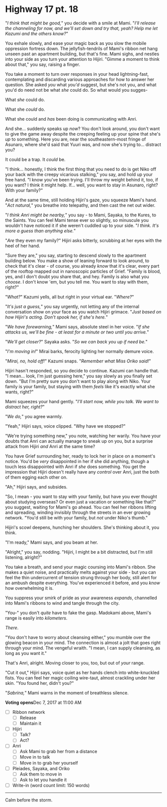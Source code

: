 # Highway 17 pt. 18

"*I think that might be good,*" you decide with a smile at Mami. "*I'll release the channeling for now, and we'll set down and try that, yeah? Help me let Kazumi and the others know?*"

You exhale slowly, and ease your magic back as you slow the mobile oppression fortress down. The jellyfish-tendrils of Mami's ribbon net hang unseen past an apartment building, but that's fine. Mami sighs, and nestles into your side as you turn your attention to Hijiri. "Gimme a moment to think about that," you say, raising a finger.

You take a moment to turn over responses in your head lightning-fast, contemplating and discarding various approaches for how to answer her question. She asked *you* what *you'd* suggest, but she's not you, and what you'd do need not be what *she* could do. So what would you sugges-

What *she* could do.

What she *could* do.

What she could and *has* been doing is communicating with Anri.

And she... suddenly speaks up *now*? You don't look around, you don't want to give the game away despite the creeping feeling up your spine that she's *up* to something. Here you are, near the southeastern-most fringe of Asunaro, where she'd said that Yuuri was, and now she's trying to... distract you?

It could be a trap. It *could* be.

"I think... honestly, I think the first thing that you need to do is get Niko off your back with the creepy vicarious stalking," you say, and hold up your free hand. "I know you've been trying. I'll throw my weight behind it, too, if you want? I think it might help. If... well, you want to stay in Asunaro, right? With your family?"

And at the same time, still holding Hijiri's gaze, you squeeze Mami's hand. "*Act natural,*" you breathe into telepathy, and then cast the net out wider.

"*I think Anri might be nearby,*" you say - to Mami, Sayaka, to the Kures, to the Saints. You can feel Mami tense ever so slightly, so minuscule you wouldn't have noticed it if she weren't cuddled up to your side. "*I *think*. It's more a guess than anything else.*"

"*Are* they even my family?" Hijiri asks bitterly, scrubbing at her eyes with the heel of her hand.

"Sure they are," you say, starting to descend slowly to the apartment building below. You make a show of leaning forward to look around, to check that it's clear - of course, you already *know* that it's clear, every part of the rooftop mapped out in nanoscopic particles of Grief. "Family is blood, yes, and I don't doubt you share that, and hey. Family is also what you *choose*. I don't know 'em, but you tell me. You want to stay with them, right?"

"*What?*" Kazumi yells, all but right in your virtual ear. "*Where?*"

"*It's just a guess,*" you say urgently, not letting any of the internal conversation show on your face as you watch Hijiri grimace. "*Just based on how Hijiri's acting. Don't spook her, if she's here.*"

"*We have forewarning,*" Mami says, absolute steel in her voice. "*If she attacks us, we'll be fine - at least for a minute or two until you arrive.*"

"*We'll get closer?*" Sayaka asks. "*So we can back you up if need be.*"

"*I'm moving in!*" Mirai barks, ferocity lighting her normally demure voice.

"*Mirai, no, hold off!*" Kazumi snaps. "*Remember what Miss Oriko said!*"

Hijiri hasn't responded, so you decide to continue. Kazumi can handle that. "I mean... look, I'm just guessing here," you say slowly as you finally set down. "But I'm pretty sure you don't want to play along with Niko. Your family is your family, but staying with them *feels* like it's exactly what she wants, right?"

Mami squeezes your hand gently. "*I'll start now, while you talk. We want to distract her, right?*"

"*We do,*" you agree warmly.

"Yeah," Hijiri says, voice clipped. "Why have we stopped?"

"We're trying something new," you note, watching her warily. You have your doubts that Anri can actually manage to sneak up on you, but a surprise attack from Hijiri *and* Anri at the same time?

You have Grief surrounding her, ready to lock her in place on a moment's notice. You'd be *very* disappointed in her if she did anything, though a touch less disappointed with Anri if *she* does something. You get the impression that Hijiri doesn't really have any *control* over Anri, just the both of them egging each other on.

"Ah," Hijiri says, and subsides.

"So, I mean - you want to stay with your family, but have you ever thought about studying overseas? Or even just a vacation or something like that?" you suggest, waiting for Mami's go ahead. You can feel her ribbons lifting and spreading, winding invisibly through the streets in an ever growing network. "You'd still be with your family, but *not* under Niko's thumb."

Hijiri's scowl deepens, hunching her shoulders. She's thinking about it, you think.

"I'm ready," Mami says, and you beam at her.

"Alright," you say, nodding. "Hijiri, I might be a bit distracted, but I'm still listening, alright?"

You take a breath, and send your magic coursing into Mami's ribbon. She makes a quiet noise, and practically melts against your side - but you can feel the thin undercurrent of tension strung through her body, still alert for an ambush despite everything. You've experienced it before, and you *know* how overwhelming it is.

You suppress your smirk of pride as your awareness *expands*, channelled into Mami's ribbons to wind and tangle through the city.

"You-" you don't *quite* have to fake the gasp. Madokami above, Mami's range is easily into *kilometers*.

*There*.

"You don't have to worry about cleansing either," you mumble over the glowing beacon in your mind. The connection is almost a jolt that goes right through your mind. The vengeful wraith. "I mean, I can supply cleansing, as long as you want it."

That's Anri, alright. Moving closer to you, too, but out of *your* range.

"Cut it out," Hijiri says, voice quiet as her hands clench into white-knuckled fists. You can feel her magic coiling wire-taut, almost crackling under her skin. "You found her, didn't you?"

"*Sabrina,*" Mami warns in the moment of breathless silence.

**Voting opens**Dec 7, 2017 at 11:00 AM

- [ ] Ribbon network
  - [ ] Release
  - [ ] Maintain it
- [ ] Hijiri
  - [ ] Talk?
  - [ ] Act?
- [ ] Anri
  - [ ] Ask Mami to grab her from a distance
  - [ ] Move in to talk
  - [ ] Move in to grab her yourself
- [ ] Pleiades, Sayaka, and Oriko
  - [ ] Ask them to move in
  - [ ] Ask to let you handle it
- [ ] Write-in (word count limit: 150 words)

---

Calm before the storm.

